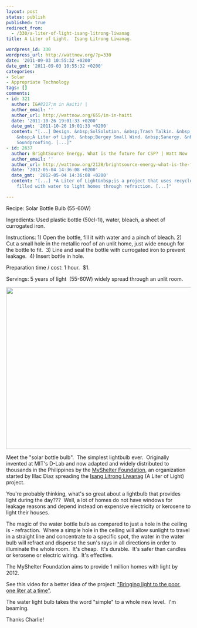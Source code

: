 ```yaml
---
layout: post
status: publish
published: true
redirect_from:
  - /330/a-liter-of-light-isang-litrong-liwanag
title: A Liter of Light.  Isang Litrong Liwanag.

wordpress_id: 330
wordpress_url: http://wattnow.org/?p=330
date: '2011-09-03 10:55:32 +0200'
date_gmt: '2011-09-03 10:55:32 +0200'
categories:
- Solar
- Appropriate Technology
tags: []
comments:
- id: 321
  author: I&#8217;m in Haiti! |
  author_email: ''
  author_url: http://wattnow.org/655/im-in-haiti
  date: '2011-10-26 19:01:33 +0200'
  date_gmt: '2011-10-26 19:01:33 +0200'
  content: "[...] Design. &nbsp;SolSolution. &nbsp;Trash Talkin. &nbsp;Harvest Power.
    &nbsp;A Liter of Light. &nbsp;Bergey Small Wind. &nbsp;Sanergy. &nbsp;Lingerie
    Soundproofing. [...]"
- id: 2637
  author: BrightSource Energy. What is the future for CSP? | Watt Now
  author_email: ''
  author_url: http://wattnow.org/2128/brightsource-energy-what-is-the-future-for-csp
  date: '2012-05-04 14:36:08 +0200'
  date_gmt: '2012-05-04 14:36:08 +0200'
  content: "[...] *A Liter of Light&nbsp;is a project that uses recycled plastic bottles
    filled with water to light homes through refraction. [...]"

---
```

<p>Recipe: Solar Bottle Bulb (55-60W)</p>
<p>Ingredients: Used plastic bottle (50cl-1l), water, bleach, a sheet of currogated iron.</p>
<p>Instructions: 1) Open the bottle, fill it with water and a pinch of bleach. 2) Cut a small hole in the metallic roof of an unlit home, just wide enough for the bottle to fit. &nbsp;3) Line and seal the bottle with currogated iron to prevent leakage. &nbsp;4) Insert bottle in hole.</p>
<p>Preparation time / cost: 1 hour. &nbsp;$1.</p>
<p>Servings: 5 years of light &nbsp;(55-60W)&nbsp;widely spread through an unlit room.</p>
<p><a href="{{ 'assets/from-wordpress/uploads/2011/09/slider-01b.jpg' | relative_url }}"><img class="size-full wp-image-331 alignnone" title="slider-01b" src="{{ 'assets/from-wordpress/uploads/2011/09/slider-01b.jpg' | relative_url }}" alt="" width="680" height="440" /></a></p>
<p>
<p>Meet the "solar bottle bulb". &nbsp;The simplest lightbulb ever. &nbsp;Originally invented at MIT's D-Lab and now adapted and widely distributed to thousands in the Philippines by the <a href="http://isanglitrongliwanag.org/about-us/">MyShelter Foundation</a>, an organization started by Illac Diaz spreading the&nbsp;<a href="http://isanglitrongliwanag.org/">Isang Litrong Liwanag</a>&nbsp;(A Liter of Light) project.</p>
<p>You're probably thinking, what's so great about a lightbulb that provides light during the day??? &nbsp;Well, a lot of homes do not have windows for leakage reasons and depend instead on expensive electricity or kerosene to light their houses.</p>
<p>The magic of the water bottle bulb as compared to just a hole in the ceiling is - refraction. &nbsp;Where a simple hole in the ceiling will allow sunlight to travel in a straight line and concentrate to a specific spot, the water in the water bulb will refract and disperse the sun's rays in all directions in order to illuminate the whole room. &nbsp;It's cheap. &nbsp;It's durable. &nbsp;It's safer than candles or kerosene or electric wiring. &nbsp;It's effective.</p>
<p>The MyShelter Foundation aims to provide 1 million homes with light by 2012.</p>
<p>See this video for a better idea of the project:&nbsp;<a href=""Bringing light to the poor, one liter at a time"">"Bringing light to the poor, one liter at a time"</a>.</p>
<p>The water light bulb takes the word "simple" to a whole new level. &nbsp;I'm beaming.</p>
<p>Thanks Charlie!</p>
